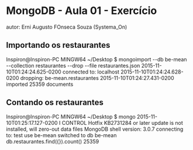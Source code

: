 # MongoDB - Aula 01 - Exercício
autor: Erni Augusto FOnseca Souza (Systema_On)

## Importando os restaurantes
Inspiron@Inspiron-PC MINGW64 ~/Desktop
$ mongoimport --db be-mean --collection restaurantes --drop --file restaurantes.json
2015-11-10T01:24:24.625-0200    connected to: localhost
2015-11-10T01:24:24.628-0200    dropping: be-mean.restaurantes
2015-11-10T01:24:27.431-0200    imported 25359 documents

## Contando os restaurantes
Inspiron@Inspiron-PC MINGW64 ~/Desktop
$ mongo
2015-11-10T01:25:17.127-0200 I CONTROL  Hotfix KB2731284 or later update is not installed, will zero-out data files
MongoDB shell version: 3.0.7
connecting to: test
use be-mean
switched to db be-mean
db.restaurantes.find({}).count()
25359

